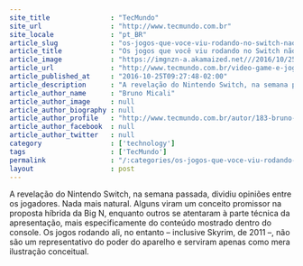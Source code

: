 ```yaml
---
site_title               : "TecMundo"
site_url                 : "http://www.tecmundo.com.br"
site_locale              : "pt_BR"
article_slug             : "os-jogos-que-voce-viu-rodando-no-switch-nao-representam-gameplay-real"
article_title            : "Os jogos que você viu rodando no Switch não representam gameplay real"
article_image            : "https://imgnzn-a.akamaized.net///2016/10/25/25083958256532-t1200x480.jpg"
article_url              : "http://www.tecmundo.com.br/video-game-e-jogos/110944-jogos-voce-viu-rodando-switch-nao-representam-gameplay-real.htm"
article_published_at     : "2016-10-25T09:27:48-02:00"
article_description      : "A revelação do Nintendo Switch, na semana passada, dividiu opiniões entre os jogadores. Nada mais natural. Alguns viram um conceito promissor na proposta híbrida da Big N, enquanto outros se atentaram à parte técnica da apresentação, mais especificamente do conteúdo mostrado dentro do console. Os jogos rodando ali, no entanto – inclusive Skyrim, de 2011 –, não são um representativo do poder do aparelho e serviram apenas como mera ilustração conceitual."
article_author_name      : "Bruno Micali"
article_author_image     : null
article_author_biography : null
article_author_profile   : "http://www.tecmundo.com.br/autor/183-bruno-micali/"
article_author_facebook  : null
article_author_twitter   : null
category                 : ['technology']
tags                     : ['TecMundo']
permalink                : "/:categories/os-jogos-que-voce-viu-rodando-no-switch-nao-representam-gameplay-real/"
layout                   : post
---
```


A revelação do Nintendo Switch, na semana passada, dividiu opiniões entre os jogadores. Nada mais natural. Alguns viram um conceito promissor na proposta híbrida da Big N, enquanto outros se atentaram à parte técnica da apresentação, mais especificamente do conteúdo mostrado dentro do console. Os jogos rodando ali, no entanto – inclusive Skyrim, de 2011 –, não são um representativo do poder do aparelho e serviram apenas como mera ilustração conceitual.
